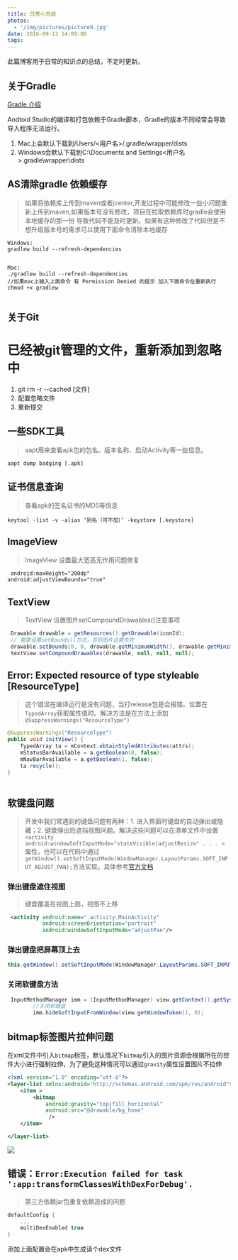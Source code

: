 ```yaml
---
title: 日常小总结
photos:
  - '/img/pictures/picture9.jpg'
date: 2016-09-13 14:09:00
tags: 
---
```


此篇博客用于日常的知识点的总结，不定时更新。
<!--more-->
## 关于Gradle
[Gradle 介绍](https://segmentfault.com/a/1190000004241503)

Andtoid Studio的编译和打包依赖于Gradle脚本，Gradle的版本不同经常会导致导入程序无法运行。
1. Mac上会默认下载到/Users/<用户名>/.gradle/wrapper/dists
2. Windows会默认下载到C:\Documents and Settings\<用户名>.gradle\wrapper\dists

## AS清除gradle 依赖缓存

> 如果将依赖库上传到maven或者jcenter,开发过程中可能修改一些小问题重新上传到maven,如果版本号没有修改，项目在拉取依赖库时gradle会使用本地缓存的那一份
导致代码不能及时更新。如果有这种修改了代码但是不想升级版本号的需求可以使用下面命令清除本地缓存

```
Windows:    
gradlew build --refresh-dependencies 


Mac:
./gradlew build --refresh-dependencies  
//如果mac上输入上面命令 有 Permission Denied 的提示 加入下面命令在重新执行
chmod +x gradlew 


```



## 关于Git

# 已经被git管理的文件，重新添加到忽略中

1. git rm -r --cached [文件]
2. 配置忽略文件
3. 重新提交

## 一些SDK工具

> aapt用来查看apk包的包名、版本名称、启动Activity等一些信息。

```
aapt dump badging [.apk]
```

## 证书信息查询

> 查看apk的签名证书的MD5等信息

```
keytool -list -v -alias ‘别名（可不加）’ -keystore [.keystore]
```
## ImageView
> ImageView 设置最大宽高无作用问题修复

```xml
 android:maxHeight="200dp"
android:adjustViewBounds="true"
```
## TextView
> TextView 设置图片setCompoundDrawables()注意事项

```java
 Drawable drawable = getResources().getDrawable(iconId);
 // 需要设置setBounds()方法，否则图片设置失败
 drawable.setBounds(0, 0, drawable.getMinimumWidth(), drawable.getMinimumHeight());
 textView.setCompoundDrawables(drawable, null, null, null);

```

## Error: Expected resource of type styleable [ResourceType] 

> 这个错误在编译运行是没有问题，当打release包是会报错。位置在`TypedArray`获取属性值时。解决方法是在方法上添加`@SuppressWarnings("ResourceType")`

```java
@SuppressWarnings("ResourceType")
public void initView() {
    TypedArray ta = mContext.obtainStyledAttributes(attrs);
   	mStatusBarAvailable = a.getBoolean(0, false);
    mNavBarAvailable = a.getBoolean(1, false);
    ta.recycle();
}
 
```

## 软键盘问题
> 开发中我们常遇到的键盘问题有两种：1. 进入界面时键盘的自动弹出或隐藏；2. 键盘弹出后遮挡视图问题。解决这些问题可以在清单文件中设置`<activity android:windowSoftInputMode="stateVisible|adjustResize" . . . >` 属性，也可以在代码中通过`getWindow().setSoftInputMode(WindowManager.LayoutParams.SOFT_INPUT_ADJUST_PAN);`方法实现。具体参考[官方文档](https://developer.android.com/guide/topics/manifest/activity-element.html#wsoft)

### 弹出键盘遮住视图
> 键盘覆盖在视图上面，视图不上移


```xml
 <activity android:name=".activity.MainActivity"
           android:screenOrientation="portrait"
           android:windowSoftInputMode="adjustPan"/>
```
### 弹出键盘把屏幕顶上去

```java
this.getWindow().setSoftInputMode(WindowManager.LayoutParams.SOFT_INPUT_ADJUST_RESIZE);
```
### 关闭软键盘方法

```java
 InputMethodManager imm = (InputMethodManager) view.getContext().getSystemService(Context.INPUT_METHOD_SERVICE);
        //关闭软键盘
        imm.hideSoftInputFromWindow(view.getWindowToken(), 0);
```
## bitmap标签图片拉伸问题

在xml文件中引入`bitmap`标签，默认情况下`bitmap`引入的图片资源会根据所在的控件大小进行强制拉伸，为了避免这种情况可以通过`gravity`属性设置图片不拉伸

```xml
<?xml version="1.0" encoding="utf-8"?>
<layer-list xmlns:android="http://schemas.android.com/apk/res/android">
    <item >
        <bitmap
            android:gravity="top|fill_horizontal"
            android:src="@drawable/bg_home"
             />
    </item>

</layer-list>
```
![](/img/bitmap_gravity.png)

## 错误：`Error:Execution failed for task ':app:transformClassesWithDexForDebug'.`

> 第三方依赖jar包重复依赖造成的问题

```gradle
defaultConfig {  
    ...   
    multiDexEnabled true  
}  
```
添加上面配置会在apk中生成读个dex文件





